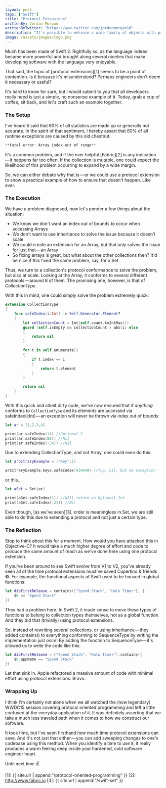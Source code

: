 ```yaml
---
layout: post
tags: ["Swift"]
title: "Protocol Extensions"
writtenBy: Jordan Morgan
writtenByTwitter: "https://www.twitter.com/jordanmorgan10"
description: "It's possible to enhance a wide family of objects with protocol extensions. Today we'll try and see how its possible."
image: /assets/images/logo.png
---
```

Much has been made of Swift 2. Rightfully so, as the language indeed became more powerful and brought along several niceties that make developing software with the language very enjoyable.

That said, the topic of [protocol extensions][1] seems to be a point of contention. Is it because it's misunderstood? Perhaps engineers don't deem it necessary or useful?

It's hard to know for sure, but I would submit to you that all developers really need is just a simple, no nonsense example of it. Today, grab a cup of coffee, sit back, and let's craft such an example together.

### The Setup

I've heard it said that 60% of all statistics are made up or generally not accurate. In the spirit of that sentiment, I hereby assert that 80% of all runtime exceptions are caused by this old chestnut:
```swift
**fatal error: Array index out of range**
```
It's a common problem, and if the ever helpful [Fabric][2] is any indication — it happens far too often. If the collection is mutable, one could expect the likelihood of this problem occurring to expand by a wide margin.

So, we can either debate why that is — or we could use a protocol extension to show a practical example of how to ensure that doesn't happen. Like ever.

### The Execution

We have a problem diagnosed, now let's ponder a few things about the situation:

* We know we don't want an index out of bounds to occur when accessing Arrays
* We don't want to use inheritance to solve the issue because it doesn't scale
* We could create an extension for an Array, but that only solves the issue for just that — an Array
* So fixing arrays is great, but what about the other collections then? It'd be nice if this fixed the same problem, say, for a Set

Thus, we turn to a collection's protocol conformance to solve the problem, but also at scale. Looking at the Array, it conforms to several different protocols — around 8 of them. The promising one, however, is that of _CollectionType_.

With this in mind, one could simply solve the problem extremely quick:
```swift  
extension CollectionType  
{  
    func safeIndex(i:Int) -> Self.Generator.Element?  
    {  
        let collectionCount = Int(self.count.toIntMax())  
        guard !self.isEmpty && collectionCount > abs(i) else  
        {  
            return nil  
        }

        for t in self.enumerate()  
        {  
            if t.index == i  
            {  
                return t.element  
            }  
        }

        return nil  
    }  
}
```
With this quick and albeit dirty code, we've now ensured that if _anything_ conforms to `CollectionType` and its elements are accessed via safeIndex(i:Int) — an exception will never be thrown via index out of bounds:
```swift
let ar = [1,2,3,4]

print(ar.safeIndex(1)) //Optional 2  
print(ar.safeIndex(88)) //Nil  
print(ar.safeIndex(-34)) //Nil
```
Due to extending CollectionType, and not Array, one could even do this:
```swift
let arbitraryExample = ["Key":1]

arbitraryExample.keys.safeIndex(939449) //Yup, nil, but no exception
```
or this…
```swift
let aSet = Set(ar)

print(aSet.safeIndex(1)) //Will return an Optional Int  
print(aSet.safeIndex(-21)) //Nil
```
Even though, [as we've seen][3], order is meaningless in Set, we are still able to do this due to extending a protocol and not just a certain type.

### The Reflection

Stop to think about this for a moment. How would you have attacked this in Objective-C? It would take a much higher degree of effort and code to produce the same amount of reach as we've done here using one protocol extension.

If you've been around to see Swift evolve from V1 to V2, you've already seen all of the time protocol extensions must've saved Cupertino & friends **©**. For example, the functional aspects of Swift used to be housed in global functions:
```swift
let dibFirstRelease = contains(["Spend Stack", "Halo Timer"], {  
    $0 == "Spend Stack"  
})
```
They had a problem here. In Swift 2, it made sense to move these types of functions to belong to collection types themselves, not as a global function. And they did that (trivially) using protocol extensions.

So, instead of rewriting several collections, or using inheritance — they added contains() to everything conforming to SequenceType by writing the implementation just _once_! By adding the function to SequenceType — it's allowed us to write the code like this:
```swift 
let dibFirstRelease = ["Spend Stack", "Halo Timer"].contains({  
    $0.appName == "Spend Stack"  
})
```
Let that sink in. Apple refactored a massive amount of code with minimal effort using protocol extensions. Bravo.

### Wrapping Up

I think I'm certainly not alone when we all watched the (now legendary) WWDC15 session covering protocol oriented programming and left a little confused at the everyday application of it. It was definitely asserting that we take a much less traveled path when it comes to how we construct our software.

It took time, but I've seen firsthand how much time protocol extensions can save. And it's not just that either — you can add sweeping changes to one's codebase using this method. When you identify a time to use it, it really produces a warm feeling deep inside your hardened, cold software engineer heart.

Until next time ✌️.

[1]: {{ site.url | append:"/protocol-oriented-programming" }}
[2]: http://www.fabric.io
[3]: {{ site.url | append:"/swift-set" }}